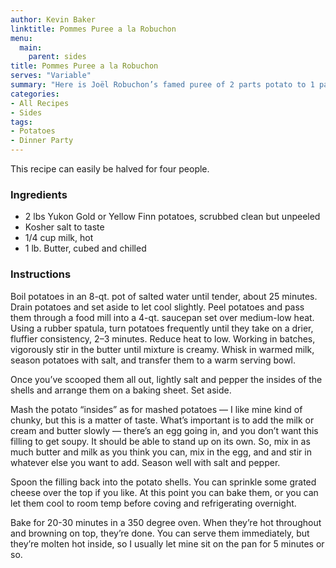 ```yaml
---
author: Kevin Baker
linktitle: Pommes Puree a la Robuchon
menu:
  main:
    parent: sides
title: Pommes Puree a la Robuchon
serves: "Variable"
summary: "Here is Joël Robuchon’s famed puree of 2 parts potato to 1 part butter, silken and lovely. This is the side you want for  your most elegant main dish, and you’ll only want a generous spoonful per serving."
categories:
- All Recipes
- Sides
tags:
- Potatoes
- Dinner Party
---
```

This recipe can easily be halved for four people.

### Ingredients

<div class="ingredient-list">

* 2 lbs Yukon Gold or Yellow Finn potatoes, scrubbed clean but unpeeled  
* Kosher salt to taste  
* 1/4 cup milk, hot  
* 1 lb. Butter, cubed and chilled  

</div>

### Instructions
Boil potatoes in an 8-qt. pot of salted water until tender, about 25 minutes. Drain potatoes and set aside to let cool slightly. 
Peel potatoes and pass them through a food mill into a 4-qt. saucepan set over medium-low heat. Using a rubber spatula, turn potatoes frequently until they take on a drier, fluffier consistency, 2–3 minutes. Reduce heat to low. Working in batches, vigorously stir in the butter until mixture is creamy. Whisk in warmed milk, season potatoes with salt, and transfer them to a warm serving bowl.

Once you’ve scooped them all out, lightly salt and pepper the insides of the shells and arrange them on a baking sheet. Set aside.

Mash the potato “insides” as for mashed potatoes — I like mine kind of chunky, but this is a matter of taste. What’s important is to add the milk or cream and butter slowly — there’s an egg going in, and you don’t want this filling to get soupy. It should be able to stand up on its own. So, mix in as much butter and milk as you think you can, mix in the egg, and and stir in whatever else you want to add. Season well with salt and pepper.

Spoon the filling back into the potato shells. You can sprinkle some grated cheese over the top if you like.  At this point you can bake them, or you can let them cool to room temp before coving and refrigerating overnight.

Bake for 20-30 minutes in a 350 degree oven. When they’re hot throughout and browning on top, they’re done. You can serve them immediately, but they’re molten hot inside, so I usually let mine sit on the pan for 5 minutes or so.